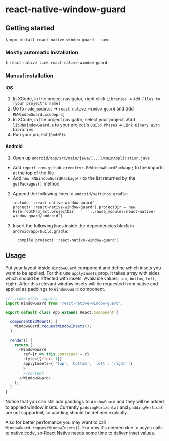 # react-native-window-guard

## Getting started

`$ npm install react-native-window-guard --save`

### Mostly automatic installation

`$ react-native link react-native-window-guard`

### Manual installation


#### iOS

1. In XCode, in the project navigator, right click `Libraries` ➜ `Add Files to [your project's name]`
2. Go to `node_modules` ➜ `react-native-window-guard` and add `RNWindowGuard.xcodeproj`
3. In XCode, in the project navigator, select your project. Add `libRNWindowGuard.a` to your project's `Build Phases` ➜ `Link Binary With Libraries`
4. Run your project (`Cmd+R`)<

#### Android

1. Open up `android/app/src/main/java/[...]/MainApplication.java`
  - Add `import com.github.greenfrvr.RNWindowGuardPackage;` to the imports at the top of the file
  - Add `new RNWindowGuardPackage()` to the list returned by the `getPackages()` method
2. Append the following lines to `android/settings.gradle`:
  	```
  	include ':react-native-window-guard'
  	project(':react-native-window-guard').projectDir = new File(rootProject.projectDir, 	'../node_modules/react-native-window-guard/android')
  	```
3. Insert the following lines inside the dependencies block in `android/app/build.gradle`:
  	```
      compile project(':react-native-window-guard')
  	```


## Usage
Put your layout inside `WindowGuard` component and define which insets you want to be applied. For this use `applyInsets` prop. It takes array with sides which should be affected with insets. Available values: `top`, `bottom`, `left`, `right`. After this relevant window insets will be requested from native and applied as paddings to `WindowGuard` component. 
```javascript
//...some other imports
import WindowGuard from 'react-native-window-guard';

export default class App extends React.Component {

  componentDidMount() {
    WindowGuard.requestWindowInsets();
  }

  render() {
    return (
      <WindowGuard
        ref={r => this.container = r}
        style={{flex: 1}}
        applyInsets={['top', 'bottom', 'left', 'right']}
        >
        //content
      </WindowGuard>
    );
  }
}
```
Notice that you can still add paddings to `WindowGuard` and they will be added to applied window insets. Currently `paddingHorizontal` and `paddingVertical` are not supported, so padding should be defined explicitly.

Also for better perfomance you may want to call `WindowGuard.requestWindowInsets()`. For now it's needed due to async calls to native code, so React Native needs some time to deliver inset values.
